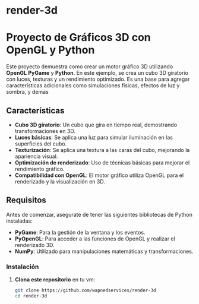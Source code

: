 # render-3d
# Proyecto de Gráficos 3D con OpenGL y Python

Este proyecto demuestra como crear un motor gráfico 3D utilizando **OpenGL** **PyGame** y **Python**. En este ejemplo, se crea un cubo 3D giratorio con luces, texturas y un rendimiento optimizado. Es una base para agregar características adicionales como simulaciones físicas, efectos de luz y sombra, y demas

## Características

- **Cubo 3D giratorio**: Un cubo que gira en tiempo real, demostrando transformaciones en 3D.
- **Luces básicas**: Se aplica una luz para simular iluminación en las superficies del cubo.
- **Texturización**: Se aplica una textura a las caras del cubo, mejorando la apariencia visual.
- **Optimización de renderizado**: Uso de técnicas básicas para mejorar el rendimiento gráfico.
- **Compatibilidad con OpenGL**: El motor gráfico utiliza OpenGL para el renderizado y la visualización en 3D.

## Requisitos

Antes de comenzar, asegurate de tener las siguientes bibliotecas de Python instaladas:

- **PyGame**: Para la gestión de la ventana y los eventos.
- **PyOpenGL**: Para acceder a las funciones de OpenGL y realizar el renderizado 3D.
- **NumPy**: Utilizado para manipulaciones matemáticas y transformaciones.

### Instalación

1. **Clona este repositorio** en tu vm:

   ```bash
   git clone https://github.com/wapnedservices/render-3d
   cd render-3d
